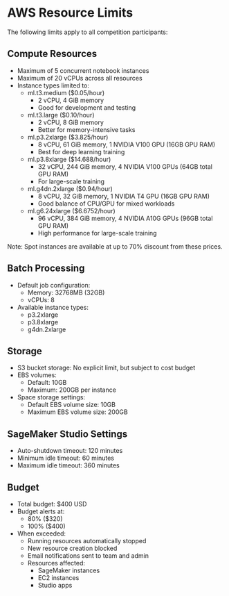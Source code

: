 # AWS Resource Limits

The following limits apply to all competition participants:

## Compute Resources
- Maximum of 5 concurrent notebook instances
- Maximum of 20 vCPUs across all resources
- Instance types limited to:
  - ml.t3.medium ($0.05/hour)
    - 2 vCPU, 4 GiB memory
    - Good for development and testing
  - ml.t3.large ($0.10/hour)
    - 2 vCPU, 8 GiB memory
    - Better for memory-intensive tasks
  - ml.p3.2xlarge ($3.825/hour)
    - 8 vCPU, 61 GiB memory, 1 NVIDIA V100 GPU (16GB GPU RAM)
    - Best for deep learning training
  - ml.p3.8xlarge ($14.688/hour)
    - 32 vCPU, 244 GiB memory, 4 NVIDIA V100 GPUs (64GB total GPU RAM)
    - For large-scale training
  - ml.g4dn.2xlarge ($0.94/hour)
    - 8 vCPU, 32 GiB memory, 1 NVIDIA T4 GPU (16GB GPU RAM)
    - Good balance of CPU/GPU for mixed workloads
  - ml.g6.24xlarge ($6.6752/hour)
    - 96 vCPU, 384 GiB memory, 4 NVIDIA A10G GPUs (96GB total GPU RAM)
    - High performance for large-scale training

Note: Spot instances are available at up to 70% discount from these prices.

## Batch Processing
- Default job configuration:
  - Memory: 32768MB (32GB)
  - vCPUs: 8
- Available instance types:
  - p3.2xlarge
  - p3.8xlarge
  - g4dn.2xlarge

## Storage
- S3 bucket storage: No explicit limit, but subject to cost budget
- EBS volumes: 
  - Default: 10GB
  - Maximum: 200GB per instance
- Space storage settings:
  - Default EBS volume size: 10GB
  - Maximum EBS volume size: 200GB

## SageMaker Studio Settings
- Auto-shutdown timeout: 120 minutes
- Minimum idle timeout: 60 minutes
- Maximum idle timeout: 360 minutes

## Budget
- Total budget: $400 USD
- Budget alerts at:
  - 80% ($320)
  - 100% ($400)
- When exceeded:
  - Running resources automatically stopped
  - New resource creation blocked
  - Email notifications sent to team and admin
  - Resources affected:
    - SageMaker instances
    - EC2 instances
    - Studio apps
